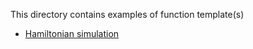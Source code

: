 This directory contains examples of function template(s)

- [Hamiltonian simulation](./hamiltonian-simulation/)
